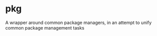 # pkg
A wrapper around common package managers, in an attempt to unify common package management tasks
